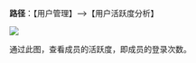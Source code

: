 **路径**：【用户管理】-->【用户活跃度分析】


![](http://docfiles.baibaoyun.com/FkeZUcFYtGdhRlimGeaJ9YS38DCp)

通过此图，查看成员的活跃度，即成员的登录次数。





